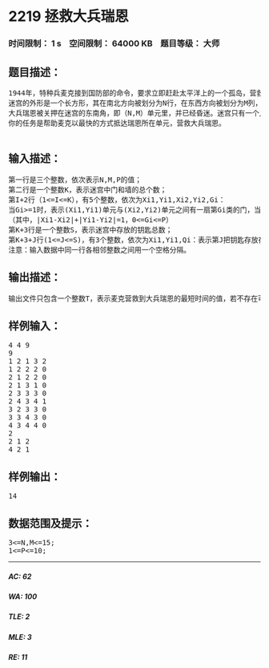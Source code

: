 # 2219 拯救大兵瑞恩   
### 时间限制： 1 s&nbsp;&nbsp;&nbsp;&nbsp;空间限制： 64000 KB&nbsp;&nbsp;&nbsp;&nbsp;题目等级： 大师  
## 题目描述：  

<pre>
1944年，特种兵麦克接到国防部的命令，要求立即赶赴太平洋上的一个孤岛，营救被敌军俘虏的大兵瑞恩。瑞恩被关押在一个迷宫里，迷宫地形复杂，但是幸好麦克得到了迷宫的地形图。
迷宫的外形是一个长方形，其在南北方向被划分为N行，在东西方向被划分为M列，于是整个迷宫被划分为N*M个单元。我们用一个有序数对（单元的行号，单元的列号）来表示单元位置。南北或东西方向相邻的两个单元之间可以互通，或者存在一扇锁着的门，又或者存在一堵不可逾越的墙。迷宫中有一些单元存放着钥匙，并且所有的门被分为P类，打开同一类的门的钥匙相同，打开不同类的门的钥匙不同。
大兵瑞恩被关押在迷宫的东南角，即（N,M）单元里，并已经昏迷。迷宫只有一个入口，在西北角，也就是说，麦克可以直接进入(1,1)单元。另外，麦克从一个单元移动到另一个相邻单元的时间为1，拿取所在单元的钥匙的时间以及用钥匙开门的时间忽略不计。
你的任务是帮助麦克以最快的方式抵达瑞恩所在单元，营救大兵瑞恩。

</pre>
  
  
## 输入描述：  

<pre>
第一行是三个整数，依次表示N,M,P的值；
第二行是一个整数K，表示迷宫中门和墙的总个数；
第I+2行（1<=I<=K），有5个整数，依次为Xi1,Yi1,Xi2,Yi2,Gi：
当Gi>=1时，表示(Xi1,Yi1)单元与(Xi2,Yi2)单元之间有一扇第Gi类的门，当Gi=0时，表示(Xi1,Yi1)单元与(Xi2,Yi2)单元之间有一堵不可逾越的墙；
（其中，|Xi1-Xi2|+|Yi1-Yi2|=1，0<=Gi<=P）
第K+3行是一个整数S，表示迷宫中存放的钥匙总数；
第K+3+J行(1<=J<=S)，有3个整数，依次为Xi1,Yi1,Qi：表示第J把钥匙存放在(Xi1,Yi1)单元里，并且第J把钥匙是用来开启第Qi类门的。（其中1<=Qi<=P）
注意：输入数据中同一行各相邻整数之间用一个空格分隔。
</pre>
  
  
## 输出描述：  

<pre>
输出文件只包含一个整数T，表示麦克营救到大兵瑞恩的最短时间的值，若不存在可行的营救方案则输出-1。
</pre>
  
  
## 样例输入：  

<pre>
4 4 9
9
1 2 1 3 2
1 2 2 2 0
2 1 2 2 0
2 1 3 1 0
2 3 3 3 0
2 4 3 4 1
3 2 3 3 0
3 3 4 3 0
4 3 4 4 0
2
2 1 2
4 2 1
</pre>
  
  
## 样例输出：  

<pre>
14
</pre>
  
  
## 数据范围及提示：  

<pre>
3<=N,M<=15;
1<=P<=10;
</pre>
  
  
***  

##### AC: 62  
##### WA: 100  
##### TLE: 2  
##### MLE: 3  
##### RE: 11  
